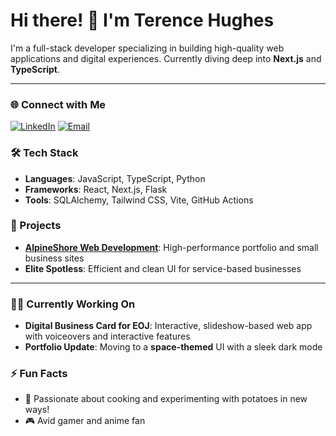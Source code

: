 # Hi there! 👋 I'm Terence Hughes

I'm a full-stack developer specializing in building high-quality web applications and digital experiences. Currently diving deep into **Next.js** and **TypeScript**.

---

### 🌐 Connect with Me

[![LinkedIn](https://img.shields.io/badge/LinkedIn-TerenceHughes-blue?style=flat&logo=linkedin)](https://www.linkedin.com/in/terence-hughes-27204128a/)
[![Email](https://img.shields.io/badge/Email-terencehughes450@gmail.com-red?style=flat&logo=gmail)](mailto:terencehughes450@gmail.com)

### 🛠 Tech Stack

- **Languages**: JavaScript, TypeScript, Python
- **Frameworks**: React, Next.js, Flask
- **Tools**: SQLAlchemy, Tailwind CSS, Vite, GitHub Actions

### 🚀 Projects

- **[AlpineShore Web Development](https://github.com/YourRepo/AlpineShore)**: High-performance portfolio and small business sites
- **Elite Spotless**: Efficient and clean UI for service-based businesses

---

### 👨‍💻 Currently Working On

- **Digital Business Card for EOJ**: Interactive, slideshow-based web app with voiceovers and interactive features
- **Portfolio Update**: Moving to a **space-themed** UI with a sleek dark mode

### ⚡ Fun Facts

- 🍟 Passionate about cooking and experimenting with potatoes in new ways!
- 🎮 Avid gamer and anime fan


